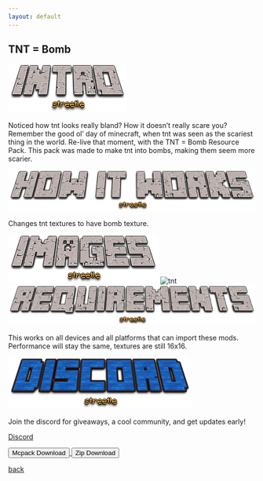 ```yaml
---
layout: default
---
```


## TNT = Bomb

<img src="/all/intro.png" alt="intro">

Noticed how tnt looks really bland? How it doesn’t really scare you? Remember the good ol’ day of minecraft, when tnt was seen as the scariest thing in the world. Re-live that moment, with the TNT = Bomb Resource Pack. This pack was made to make tnt into bombs, making them seem more scarier.

<img src="/all/how.png" alt="howitworks">

Changes tnt textures to have bomb texture.

<img src="/all/images.png" alt="images">

<img src="/tntbomb/tnt.gif" alt="tnt">

<img src="/all/req.png" alt="requirements">

This works on all devices and all platforms that can import these mods. Performance will stay the same, textures are still 16x16.

<img src="/all/discord.png" alt="discord">

Join the discord for giveaways, a cool community, and get updates early! 

[Discord](./discord)

<a href="/tntbomb/tnt-bomb-mcpack.mcpack" download="tnt-bomb-mcpack"> 
<button type="button">Mcpack Download</button> 
</a>

<a href="/tntbomb/tnt-bomb-zip.zip" download="tnt-bomb-zip"> 
<button type="button">Zip Download</button> 
</a>

[back](./)
<head>
</head>
